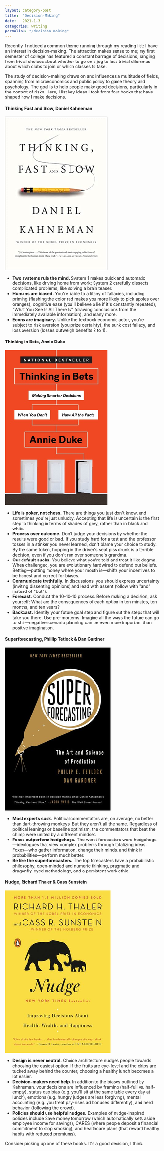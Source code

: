 ```yaml
---
layout: category-post
title:  "Decision-Making"
date:   2021-1-3
categories: writing
permalink: "/decision-making"
---
```


Recently, I noticed a common theme running through my reading list: I have an interest in decision-making. The attraction makes sense to me; my first semester of college has featured a constant barrage of decisions, ranging from trivial choices about whether to go on a jog to less trivial dilemmas about which clubs to join or which classes to take.

The study of decision-making draws on and influences a multitude of fields, spanning from microeconomics and public policy to game theory and psychology. The goal is to help people make good decisions, particularly in the context of risks. Here, I list key ideas I took from four books that have shaped how I make decisions.

#### Thinking Fast and Slow, Daniel Kahneman

[![](/resources/fastandslow.jpg)](https://www.amazon.com/Thinking-Fast-Slow-Daniel-Kahneman/dp/0374533555)

- **Two systems rule the mind.** System 1 makes quick and automatic decisions, like driving home from work; System 2 carefully dissects complicated problems, like solving a brain teaser.
- **Humans are biased.** You're liable to a litany of fallacies, including priming (flashing the color red makes you more likely to pick apples over oranges), cognitive ease (you'll believe a lie if it's constantly repeated), "What You See Is All There Is" (drawing conclusions from the immediately available information), and many more.
- **Econs are imaginary.** Unlike the textbook economic actor, you're subject to risk aversion (you prize certainty), the sunk cost fallacy, and loss aversion (losses outweigh benefits 2 to 1).

#### Thinking in Bets, Annie Duke

[![](/resources/thinkinginbets.jpg)](https://www.amazon.com/Thinking-Bets-Making-Smarter-Decisions/dp/0735216355)

- **Life is poker, not chess.** There are things you just don't know, and sometimes you're just unlucky. Accepting that life is uncertain is the first step to thinking in terms of shades of grey, rather than in black and white.
- **Process over outcome.** Don't judge your decisions by whether the results were good or bad. If you study hard for a test and the professor tosses in a stinker you never learned, don't blame your choice to study. By the same token, hopping in the driver's seat piss drunk is a terrible decision, even if you don't run over someone's grandma.
- **Our default sucks.** You believe what  you're told and treat it like dogma. When challenged, you are evolutionary hardwired to defend our beliefs. Betting—putting money where your mouth is—shifts your incentives to be honest and correct for biases.
- **Communicate truthfully.** In discussions, you should express uncertainty (inviting dissenting opinions) and lead with assent (follow with "and" instead of "but").
- **Forecast.** Conduct the 10-10-10 process. Before making a decision, ask yourself: What are the consequences of each option in ten minutes, ten months, and ten years?
- **Backcast.** Identify your future goal step and figure out the steps that will take you there. Use pre-mortems. Imagine all the ways the future can go to shit—negative scenario planning can be even more important than positive imagination.

#### Superforecasting, Phillip Tetlock & Dan Gardner

[![](/resources/superforecasting.jpg)](https://www.amazon.com/Superforecasting-Science-Prediction-Philip-Tetlock/dp/0804136718)

- **Most experts suck.** Political commentators are, on average, no better than dart-throwing monkeys. But they aren't all the same. Regardless of political leanings or baseline optimism, the commentators that beat the chimp were united by a different mindset.
- **Foxes outperform hedgehogs.** The worst forecasters were hedgehogs—ideologues that view complex problems through totalizing ideas. Foxes—who gather information, change their minds, and think in probabilities—perform much better.
- **Be like the superforecasters.** The top forecasters have a probabilistic philosophy, open-minded and numeric thinking, pragmatic and dragonfly-eyed methodology, and a persistent work ethic.

#### Nudge, Richard Thaler & Cass Sunstein

[![](/resources/nudge.jpg)](https://www.amazon.com/Nudge-Improving-Decisions-Health-Happiness/dp/014311526X)

- **Design is never neutral.** Choice architecture nudges people towards choosing the easiest option. If the fruits are eye-level and the chips are tucked away behind the counter, choosing a healthy lunch becomes a lot easier.
- **Decision-makers need help.** In addition to the biases outlined by Kahneman, your decisions are influenced by framing (half-full vs. half-empty), status quo bias (e.g. you'll sit at the same table every day at lunch), emotions (e.g. hungry judges are less forgiving), mental accounting (e.g. you treat pay-rises ad bonuses differently), and herd behavior (following the crowd).
- **Policies should use helpful nudges.** Examples of nudge-inspired policies include Save money tomorrow (which automatically sets aside employee income for savings), CARES (where people deposit a financial commitment to stop smoking), and healthcare plans (that reward healthy habits with reduced premiums).

Consider picking up one of these books. It's a good decision, I think.